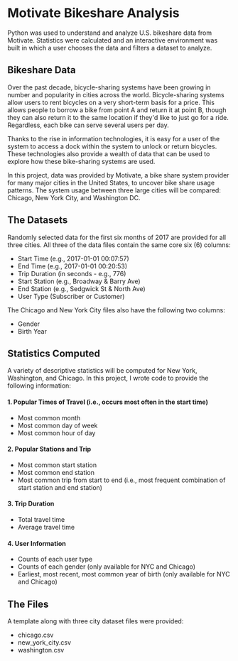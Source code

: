 # Motivate Bikeshare Analysis
Python was used to understand and analyze U.S. bikeshare data from Motivate. Statistics were calculated and an interactive environment was built in which a user chooses the data and filters a dataset to analyze.

## Bikeshare Data
Over the past decade, bicycle-sharing systems have been growing in number and popularity in cities across the world. Bicycle-sharing systems allow users to rent bicycles on a very short-term basis for a price. This allows people to borrow a bike from point A and return it at point B, though they can also return it to the same location if they'd like to just go for a ride. Regardless, each bike can serve several users per day.

Thanks to the rise in information technologies, it is easy for a user of the system to access a dock within the system to unlock or return bicycles. These technologies also provide a wealth of data that can be used to explore how these bike-sharing systems are used.

In this project, data was provided by Motivate, a bike share system provider for many major cities in the United States, to uncover bike share usage patterns. The system usage between three large cities will be compared: Chicago, New York City, and Washington DC.

## The Datasets
Randomly selected data for the first six months of 2017 are provided for all three cities. All three of the data files contain the same core six (6) columns:

* Start Time (e.g., 2017-01-01 00:07:57) 
* End Time (e.g., 2017-01-01 00:20:53)
* Trip Duration (in seconds - e.g., 776)
* Start Station (e.g., Broadway & Barry Ave) 
* End Station (e.g., Sedgwick St & North Ave) 
* User Type (Subscriber or Customer) 

The Chicago and New York City files also have the following two columns:

* Gender
* Birth Year

## **Statistics Computed**
A variety of descriptive statistics will be computed for New York, Washington, and Chicago. In this project, I wrote code to provide the following information:

#### 1. Popular Times of Travel (i.e., occurs most often in the start time)

* Most common month 
* Most common day of week 
* Most common hour of day

#### 2. Popular Stations and Trip

* Most common start station 
* Most common end station
* Most common trip from start to end (i.e., most frequent combination of start station and end station)

#### 3. Trip Duration

* Total travel time 
* Average travel time

#### 4. User Information

* Counts of each user type
* Counts of each gender (only available for NYC and Chicago)
* Earliest, most recent, most common year of birth (only available for NYC and Chicago)


## The Files
A template along with three city dataset files were provided:

* chicago.csv
* new_york_city.csv
* washington.csv
